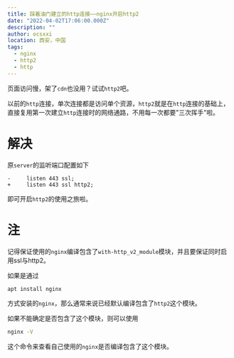 ```yaml
---
title: 踩着油门建立的http连接——nginx开启http2
date: "2022-04-02T17:06:00.000Z"
description: ""
author: ocsxxi
location: 西安，中国
tags:
  - nginx
  - http2
  - http
---
```


页面访问慢，架了`cdn`也没用？试试`http2`吧。

以前的`http`连接，单次连接都是访问单个资源，`http2`就是在`http`连接的基础上，直接复用第一次建立`http`连接时的网络通路，不用每一次都要"三次挥手"啦。

# 解决

原`server`的监听端口配置如下
```text
-     listen 443 ssl;
+     listen 443 ssl http2;
```
即可开启`http2`的使用之旅啦。

# 注

记得保证使用的`nginx`编译包含了`with-http_v2_module`模块，并且要保证同时启用ssl与http2。

如果是通过

```bash
apt install nginx
```

方式安装的`nginx`，那么通常来说已经默认编译包含了`http2`这个模块。

如果不能确定是否包含了这个模块，则可以使用

```bash
nginx -V
```

这个命令来查看自己使用的`nginx`是否编译包含了这个模块。